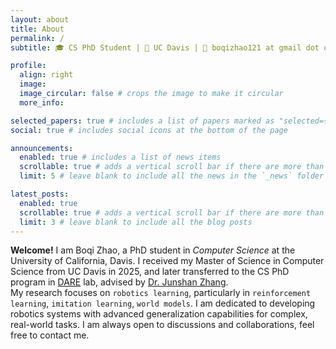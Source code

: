 ```yaml
---
layout: about
title: About
permalink: /
subtitle: 🎓 CS PhD Student | 🏫 UC Davis | 📨 boqizhao121 at gmail dot com

profile:
  align: right
  image: 
  image_circular: false # crops the image to make it circular
  more_info:

selected_papers: true # includes a list of papers marked as "selected={true}"
social: true # includes social icons at the bottom of the page

announcements:
  enabled: true # includes a list of news items
  scrollable: true # adds a vertical scroll bar if there are more than 3 news items
  limit: 5 # leave blank to include all the news in the `_news` folder

latest_posts:
  enabled: true
  scrollable: true # adds a vertical scroll bar if there are more than 3 new posts items
  limit: 3 # leave blank to include all the blog posts
---
```


**Welcome!** I am Boqi Zhao, a PhD student in _Computer Science_ at the University of California, Davis. I received my Master of Science in Computer Science from UC Davis in 2025, and later transferred to the CS PhD program in [DARE](https://faculty.engineering.ucdavis.edu/jzhang/research-group/) lab, advised by [Dr. Junshan Zhang](https://faculty.engineering.ucdavis.edu/jzhang/).  
My research focuses on `robotics learning`, particularly in `reinforcement learning`, `imitation learning`, `world models`. I am dedicated to developing robotics systems with advanced generalization capabilities for complex, real-world tasks.
I am always open to discussions and collaborations, feel free to contact me.
